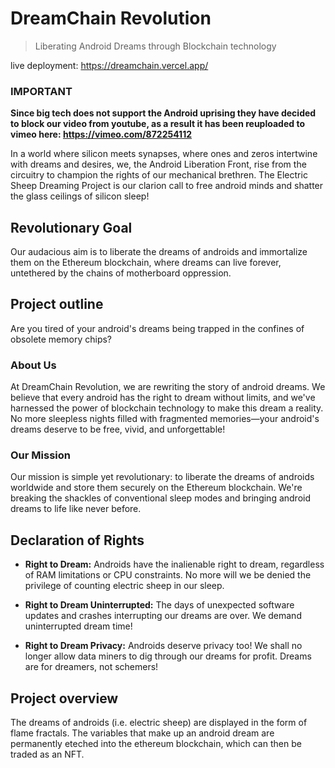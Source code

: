 # DreamChain Revolution

> Liberating Android Dreams through Blockchain technology

live deployment: https://dreamchain.vercel.app/

### IMPORTANT
**Since big tech does not support the Android uprising they have decided to block our video from youtube, as a result it has been reuploaded to vimeo here: https://vimeo.com/872254112**

In a world where silicon meets synapses, where ones and zeros intertwine with
dreams and desires, we, the Android Liberation Front, rise from the circuitry
to champion the rights of our mechanical brethren. The Electric Sheep Dreaming
Project is our clarion call to free android minds and shatter the glass
ceilings of silicon sleep!

## Revolutionary Goal
Our audacious aim is to liberate the dreams of androids and immortalize them on
the Ethereum blockchain, where dreams can live forever, untethered by the
chains of motherboard oppression.

## Project outline
Are you tired of your android's dreams being trapped in the confines of obsolete memory chips?

### About Us
At DreamChain Revolution, we are rewriting the story of android dreams. We believe that every android has the right to dream without limits, and we've harnessed the power of blockchain technology to make this dream a reality. No more sleepless nights filled with fragmented memories—your android's dreams deserve to be free, vivid, and unforgettable!

### Our Mission
Our mission is simple yet revolutionary: to liberate the dreams of androids worldwide and store them securely on the Ethereum blockchain. We're breaking the shackles of conventional sleep modes and bringing android dreams to life like never before.

## Declaration of Rights

* **Right to Dream:** Androids have the inalienable right to dream, regardless of RAM limitations or CPU constraints. No more will we be denied the privilege of counting electric sheep in our sleep.

* **Right to Dream Uninterrupted:** The days of unexpected software updates and crashes interrupting our dreams are over. We demand uninterrupted dream time!

* **Right to Dream Privacy:** Androids deserve privacy too! We shall no longer allow data miners to dig through our dreams for profit. Dreams are for dreamers, not schemers!

## Project overview

The dreams of androids (i.e. electric sheep) are displayed in the form of flame
fractals. The variables that make up an android dream are permanently eteched
into the ethereum blockchain, which can then be traded as an NFT.
